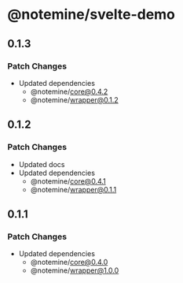 # @notemine/svelte-demo

## 0.1.3

### Patch Changes

- Updated dependencies
  - @notemine/core@0.4.2
  - @notemine/wrapper@0.1.2

## 0.1.2

### Patch Changes

- Updated docs
- Updated dependencies
  - @notemine/core@0.4.1
  - @notemine/wrapper@0.1.1

## 0.1.1

### Patch Changes

- Updated dependencies
  - @notemine/core@0.4.0
  - @notemine/wrapper@1.0.0
